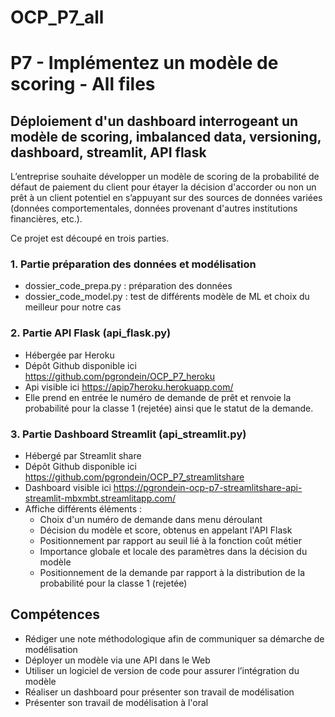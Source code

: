 # OCP_P7_all
# P7 - Implémentez un modèle de scoring - All files 
## Déploiement d'un dashboard interrogeant un modèle de scoring, imbalanced data, versioning, dashboard, streamlit, API flask

L’entreprise souhaite développer un modèle de scoring de la probabilité de défaut de paiement du client pour étayer la décision d'accorder ou non un prêt à un client potentiel en s’appuyant sur des sources de données variées (données comportementales, données provenant d'autres institutions financières, etc.).

Ce projet est découpé en trois parties.

### 1. Partie préparation des données et modélisation
- dossier_code_prepa.py : préparation des données 
- dossier_code_model.py : test de différents modèle de ML et choix du meilleur pour notre cas
    
### 2. Partie API Flask (api_flask.py)
- Hébergée par Heroku 
- Dépôt Github disponible ici https://github.com/pgrondein/OCP_P7_heroku
- Api visible ici https://apip7heroku.herokuapp.com/
- Elle prend en entrée le numéro de demande de prêt et renvoie la probabilité pour la classe 1 (rejetée) ainsi que le statut de la demande.

### 3. Partie Dashboard Streamlit (api_streamlit.py)
- Hébergé par Streamlit share 
- Dépôt Github disponible ici https://github.com/pgrondein/OCP_P7_streamlitshare
- Dashboard visible ici https://pgrondein-ocp-p7-streamlitshare-api-streamlit-mbxmbt.streamlitapp.com/
- Affiche différents éléments :
    - Choix d'un numéro de demande dans menu déroulant
    - Décision du modèle et score, obtenus en appelant l'API Flask
    - Positionnement par rapport au seuil lié à la fonction coût métier
    - Importance globale et locale des paramètres dans la décision du modèle
    - Positionnement de la demande par rapport à la distribution de la probabilité pour la classe 1 (rejetée)
                                                            
## Compétences
- Rédiger une note méthodologique afin de communiquer sa démarche de modélisation
- Déployer un modèle via une API dans le Web
- Utiliser un logiciel de version de code pour assurer l’intégration du modèle
- Réaliser un dashboard pour présenter son travail de modélisation
- Présenter son travail de modélisation à l'oral
